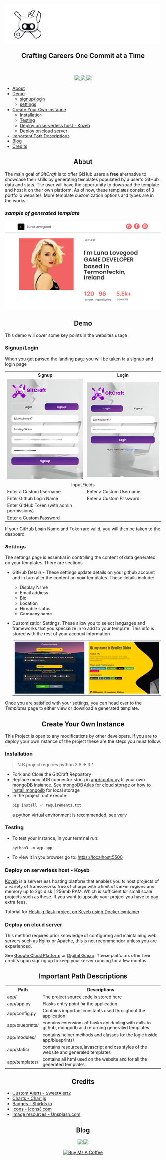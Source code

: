 <!-- <table border="5">
    <tr>
        <td width="200"><img src='./resources/images/logo.png' \></td>
        <td width="600"><h1 align='center'>GitCraft</h1></td>
    </tr>
</table> -->

<h2 align="center"><img src="./resources/images/header.png" />
<p>Crafting Careers One Commit at a Time </p>
</h1>
<br>
<p align="center">
    <a href="#">
    <img src="https://img.shields.io/badge/website_%F0%9F%A0%89up-darkgreen?style=for-the-badge" />
    </a>
    <a href="https://gitcraft1-alx.koyeb.app/">
    <img src="https://img.shields.io/badge/deployed-87FCC4?style=for-the-badge&logo=koyeb&logoColor=black" />
    </a>
    <a href="https://gitcraft.bradleygilden.tech">
    <img src="https://img.shields.io/badge/deployed-blue?style=for-the-badge&logo=google&logoColor=white" />
    </a>
</p>

* [About](#about)
* [Demo](#demo)
  * [signup/login](#signuplogin)
  * [settings](#settings)
* [Create Your Own Instance](#create-your-own-instance)
  * [Installation](#installation)
  * [Testing](#testing)
  * [Deploy on serverless host - Koyeb](#deploy-on-serverless-host---koyeb)
  * [Deploy on cloud server](#deploy-on-cloud-server)
* [Important Path Descriptions](#important-path-descriptions)
* [Blog](#blog)
* [Credits](#credits)


<div align="center">

## About

</div>

The main goal of *GitCraft* is to offer GitHub users a **free** alternative to showcase their skills by generating templates populated by a user's GitHub data and stats. The user will have the opportunity to download the template and host it on their own platform. As of now, these templates consist of 3 portfolio websites. More template customization options and types are in the works.

### *sample of generated template*

<p>
    <img src="./resources/images/portfolio_responsive.png" />

<div align="center">

## Demo

</div>

This demo will cover some key points in the websites usage

### Signup/Login

When you get passed the landing page you will be taken to a signup and login page

<table>
    <tr>
        <th><div align="center">Signup</div></th>
        <th><div align="center">Login</div></th>
    </tr>
    <tr>
        <td>
            <img src="./resources/images/signupfilled.png" />
        </td>
        <td>
            <img src="./resources/images/loginfilled.png" />
        </td>
    </tr>
    <tr>
        <td colspan="2" align="center">Input Fields</td>
    </tr>
    <tr>
        <td>Enter a Custom Username</td>
        <td>Enter a Custom Username</td>
    </tr>
    <tr>
        <td>Enter Github Login Name</td>
        <td>Enter a Custom Password</td>
    </tr>
    <tr>
        <td>Enter GitHub Token (with admin permissions)</td>
        <td></td>
    </tr>
    <tr>
        <td>Enter a Custom Password</td>
        <td></td>
    </tr>
</table>

If your GitHub Login Name and Token are valid, you will then be taken to the dasboard

### Settings

The settings page is essential in controlling the content of data generated on your templates. There are sections:

* GitHub Details - These settings update details on your github account and in turn alter the content on your templates. These details include:
  * Display Name
  * Email address
  * Bio
  * Location
  * Hireable status
  * Company name

* Customization Settings. These allow you to select languages and frameworks that you specialize in to add to your template. This info is stored with the rest of your account information
  <table>
      <tr>
        <td><img src="./resources/images/settings.png" /></td>
        <td><img src="./resources/images/settingsresult.png" /></td>
    </tr>
  </table>

Once you are satisfied with your settings, you can head over to the *Templates* page to either view or download a generated template.

</p>

<div align="center">

## Create Your Own Instance

</div>

This Project is open to any modifications by other developers. If you are to deploy your own instance of the project these are the steps you must follow.

### Installation

> N.B project requires python 3.8 -> 3.*
* Fork and Clone the GitCraft Repository
* Replace mongoDB connector string in [app/config.py](./app/config.py) to your own mongoDB instance. See [mongoDB Atlas](https://www.mongodb.com/atlas/database) for cloud storage or [how to install mongodb](https://www.mongodb.com/docs/manual/administration/install-community/) for  local storage
* In the project root execute:
  ```sh
  pip install -r requirements.txt
  ```
  a python virtual environment is recommended, see [venv](https://www.freecodecamp.org/news/how-to-setup-virtual-environments-in-python/)

### Testing

* To test your instance, in your terminal run:
  ```
  python3 -m app.app
  ```
* To view it in you browser go to: [https://localhost:5500](https://localhost:5500)

### Deploy on serverless host - Koyeb

[Koyeb](https://koyeb.com) is a servereless hosting platform that enables you to host projects of a variety of frameoworks free of charge with a limit of server regions and memory up to 2gb disk | 256mb RAM. Which is sufficient for small scale projects such as these. If you want to upscale your project you have to pay extra fees.

Tutorial for [Hosting flask project on Koyeb using Docker container](https://www.koyeb.com/tutorials/python-flask-application-deployment-on-koyeb)

### Deploy on cloud server

This method requires prior knowledge of configuring and maintaining web servers such as Nginx or Apache, this is not recommended unless you are experienced.

See [Google Cloud Platform](https://cloud.google.com) or [Digital Ocean](https://www.digitalocean.com). These platforms offer free credits upon signing up to keep your server running for a few months.

<div align="center">

## Important Path Descriptions

<table>
    <tr>
        <th><div align="center">Path</div></th>
        <th><div align="center">Descriptions</div></th>
    </tr>
    <tr>
        <td>app/</td>
        <td>The project source code is stored here</td>
    </tr>
    <tr>
        <td>app/app.py</td>
        <td>Flasks entry point for the application</td>
    </tr>
    <tr>
        <td>app/config.py</td>
        <td>Contains important constants used throughout the application</td>
    </tr>
    <tr>
        <td>app/blueprints/</td>
        <td>contains extensions of flasks api dealing with calls to github, mongodb and returning generated templates</td>
    </tr>
    <tr>
        <td>app/modules/</td>
        <td>contains helper methods and classes for the logic inside app/blueprints/</td>
    </tr>
    <tr>
        <td>app/static/</td>
        <td>contains resources, javascript and css styles of the website and generated templates</td>
    </tr>
    <tr>
        <td>app/templates/</td>
        <td>contains all html used on the website and for all the generated templates</td>
    </tr>
</table>

</div>

<div align="center">

## Credits

</div>

* [Custom Alerts - SweetAlert2](https://sweetalert2.github.io/)
* [Charts - Chart.js](https://chartjs.org)
* [Badges - Shields.io](https://shields.io)
* [Icons - Icons8.com](https://icons8.com)
* [Image resources - Unsplash.com](https://unsplash.com)

<div align="center">

## Blog

</div>
<p align="center">
    <img src="https://img.shields.io/badge/hashnode-2962ff?style=for-the-badge&logo=hashnode
" />
    <img src="https://img.shields.io/badge/medium-black?style=for-the-badge&logo=medium
" />
</p>
<p align="center">
<a href="https://www.buymeacoffee.com/comascript" target="_blank"><img src="https://cdn.buymeacoffee.com/buttons/v2/default-yellow.png" alt="Buy Me A Coffee" style="height: 60px !important;width: 217px !important;" ></a>
</p>

